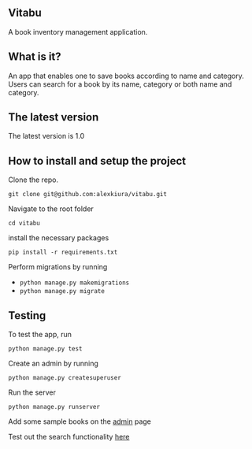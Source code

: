 ## Vitabu
A book inventory management application.

## What is it?
An app that enables one to save books according to name and category.
Users can search for a book by its name, category or both name and category.

## The latest version
The latest version is 1.0

## How to install and setup the project
Clone the repo.
```
git clone git@github.com:alexkiura/vitabu.git
```

Navigate to the root folder
```
cd vitabu
```

install the necessary packages
```
pip install -r requirements.txt
```

Perform migrations by running
* `python manage.py makemigrations`
* `python manage.py migrate`


## Testing
To test the app, run
```
python manage.py test
```

Create an admin by running
```
python manage.py createsuperuser
```

Run the server
```
python manage.py runserver
```

Add some sample books on the [admin](http://localhost:8000/admin/) page

Test out the search functionality [here](http://localhost:8000/)
